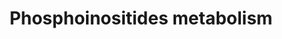 ---
annotations:
- id: DOID:0110191
  parent: genetic disease
  type: Disease Ontology
  value: Charcot-Marie-Tooth disease type 4B1
- id: DOID:14717
  type: Disease Ontology
  value: centronuclear myopathy
- id: PW:0002417
  parent: classic metabolic pathway
  type: Pathway Ontology
  value: phosphatidylinositol metabolic pathway
- id: DOID:0060448
  type: Disease Ontology
  value: Fleck corneal dystrophy
- id: DOID:1056
  parent: genetic disease
  type: Disease Ontology
  value: oculocerebrorenal syndrome
authors:
- DeSl
- Egonw
- ElisaSantarsiero
- Eweitz
citedin: ''
communities:
- IEM
- Lipids
- RareDiseases
description: Phosphatidylinositols are a family of lipids under the phosphatidylglyceride
  class. This pathway specifies several metabolic conversions between PIP, PIP2, PIP3
  and other metabolites. Phosphorylation sites on the individual metabolites are drawn
  as states, with the location added as a number.  The main interactions within this
  pathway are based on Figure 1 of [https://doi.org/10.1038/nmeth867 Rusten et al],
  annotated with biochemical interaction database [https://www.rhea-db.org/ Rhea],
  and diseases (depicted in pink) with corresponding [https://www.omim.org/ OMIM-identifiers.].
  Dashed lines depict proposed interactions which have not been characterized (yet).
last-edited: 2024-07-23
ndex: 55dbfeb4-8b74-11eb-9e72-0ac135e8bacf
organisms:
- Homo sapiens
redirect_from:
- /index.php/Pathway:WP4971
- /instance/WP4971
- /instance/WP4971_r134602
revision: r134602
schema-jsonld:
- '@context': https://schema.org/
  '@id': https://wikipathways.github.io/pathways/WP4971.html
  '@type': Dataset
  creator:
    '@type': Organization
    name: WikiPathways
  description: Phosphatidylinositols are a family of lipids under the phosphatidylglyceride
    class. This pathway specifies several metabolic conversions between PIP, PIP2,
    PIP3 and other metabolites. Phosphorylation sites on the individual metabolites
    are drawn as states, with the location added as a number.  The main interactions
    within this pathway are based on Figure 1 of [https://doi.org/10.1038/nmeth867
    Rusten et al], annotated with biochemical interaction database [https://www.rhea-db.org/
    Rhea], and diseases (depicted in pink) with corresponding [https://www.omim.org/
    OMIM-identifiers.]. Dashed lines depict proposed interactions which have not been
    characterized (yet).
  keywords:
  - 4-phosphatase
  - ADP
  - ATP
  - DAG
  - H+
  - H2O
  - Ins(1,4,5)P3
  - MTM1
  - MTMR1
  - MTMR10
  - MTMR11
  - MTMR12
  - MTMR2
  - MTMR3
  - MTMR4
  - MTMR6
  - MTMR7
  - MTMR8
  - MTMR9
  - OCRL
  - PI-3 kinase I
  - PI-3 kinase II
  - PI-3 kinase III
  - PI3K-C2α
  - PI3K-C2β
  - PI3K-C2γ
  - PIK3C3
  - PIK3CA
  - PIK3CB
  - PIK3CD
  - PIK3CG
  - PIK3R4
  - PIKfyve
  - PIP-4 kinase
  - PIP-5 kinase alpha
  - PIP-5 kinase beta
  - PIP-5 kinase gamma
  - PIP4K2A
  - PIP4K2B
  - PIP4K2C
  - PIP4P1
  - PIP4P2
  - PLCB1
  - PLCB2
  - PLCB3
  - PLCB4
  - PLCD1
  - PLCD3
  - PLCD4
  - PLCE1
  - PLCG1
  - PLCG2
  - PLCH1
  - PLCH2
  - PLCZ1
  - PTEN
  - Phosphate
  - Phospholipase C
  - PtdIns
  - PtdIns(3)P
  - PtdIns(3,4)P2
  - PtdIns(3,4,5)P3
  - PtdIns(3,5)P2
  - PtdIns(4)P
  - PtdIns(4,5)P2
  - PtdIns(5)P
  - SACM1L
  - SBF1
  - SBF2
  - SHIP (1)
  license: CC0
  name: Phosphoinositides metabolism
seo: CreativeWork
title: Phosphoinositides metabolism
wpid: WP4971
---